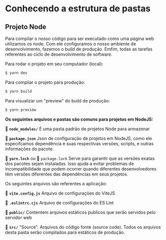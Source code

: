# Conhecendo a estrutura de pastas

## Projeto Node
Para compilar o nosso código para ser executado como uma página web utilizamos os node. Com ele configuramos o nosso ambiente de desenvolvimento, fazemos o build de produção. Emfim, todas as tarefas referentes ao ciclo de desenvolvimento de software.

Para rodar o projeto em seu computador (local):
```bash
$ yarn dev
```

Para compilar o projeto para produção:
```bash
$ yarn build
```

Para visualizar um "preview" do build de produção:
```bash
$ yarn preview
```

**Os seguintes arquivos e pastas são comuns para projetos em NodeJS:**

📁 **`node_modules/`**
É uma pasta padrão de projetos Node para armazenar

📄 **`package.json`**
Json de configuração de projetos em NodeJS, como ele especifcamos dependência e suas respectivas versões, scripts, e outras informações do pacote.

📄 **`yarn.lock`** ou 📄 `package.lock`
Serve para garantir que as versões exatas dos pacotes sejam instaladas. Isso ajuda a evitar problemas de incompatibilidade que podem ocorrer quando diferentes desenvolvedores têm versões diferentes das dependências em seus projetos.

Os seguintes arquivos são referentes a aplicação:

📄 **`vite.config.js`**
Arquivo de configurações do ViteJS

📄 **`.eslintrc.cjs`**
Arquivo de configurações do ES Lint

📁 **`public/`**
Contentem arquivos estáticos publicos que serão servidos pelo servidor web

📁 **`src/`**
"Source". Arquivos do código fonte (source code). Todos os arquivos desta pasta serão compilados para estáticos de produção.

